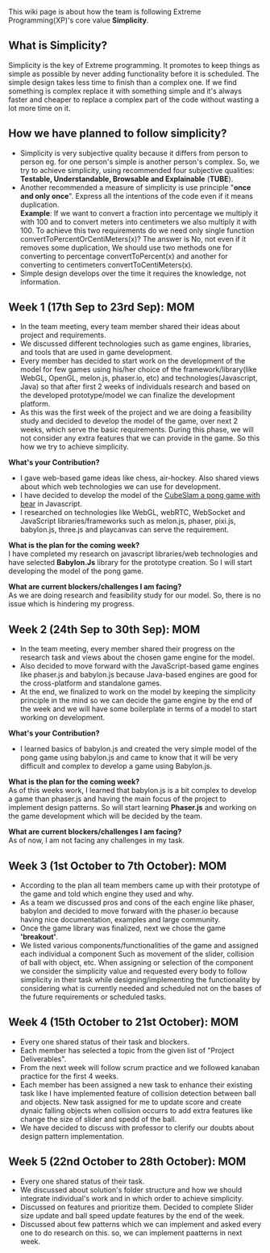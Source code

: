 This wiki page is about how the team is following Extreme Programming(XP)'s core value **Simplicity**.  
## What is Simplicity?  
Simplicity is the key of Extreme programming. It promotes to keep things as simple as possible by never adding functionality before it is scheduled. The simple design takes less time to finish than a complex one. If we find something is complex replace it with something simple and it's always faster and cheaper to replace a complex part of the code without wasting a lot more time on it.  
  
## How we have planned to follow simplicity?
* Simplicity is very subjective quality because it differs from person to person eg. for one person's simple is another person's complex. So, we try to achieve simplicity, using recommended four subjective qualities: **Testable, Understandable, Browsable and Explainable** (**TUBE**).   
* Another recommended a measure of simplicity is use principle "**once and only once**". Express all the intentions of the code even if it means duplication.  
**Example**: If we want to convert a fraction into percentage we multiply it with 100 and to convert meters into centimeters we also multiply it with 100. To achieve this two requirements do we need only single function convertToPercentOrCentiMeters(x)? The answer is No, not even if it removes some duplication, We should use two methods one for converting to percentage convertToPercent(x) and another for converting to centimeters convertToCentiMeters(x).  
* Simple design develops over the time it requires the knowledge, not information.

## Week 1 (17th Sep to 23rd Sep): MOM
* In the team meeting, every team member shared their ideas about project and requirements.
* We discussed different technologies such as game engines, libraries, and tools that are used in game development.
* Every member has decided to start work on the development of the model for few games using his/her choice of the framework/library(like WebGL, OpenGL, melon.js, phaser.io, etc) and technologies(Javascript, Java) so that after first 2 weeks of individuals research and based on the developed prototype/model we can finalize the development platform.
* As this was the first week of the project and we are doing a feasibility study and decided to develop the model of the game, over next 2 weeks, which serve the basic requirements. During this phase, we will not consider any extra features that we can provide in the game. So this how we try to achieve simplicity.

**What's your Contribution?**
* I gave web-based game ideas like chess, air-hockey. Also shared views about which web technologies we can use for development.
* I have decided to develop the model of the [CubeSlam a pong game with bear](http://www.cubeslam.com) in Javascript. 
* I researched on technologies like WebGL, webRTC, WebSocket and JavaScript libraries/frameworks such as melon.js, phaser, pixi.js, babylon.js, three.js and playcanvas can serve the requirement.   

**What is the plan for the coming week?**  
I have completed my research on javascript libraries/web technologies and have selected **Babylon.Js** library for the prototype creation. So I  will start developing the model of the pong game.  
  
**What are current blockers/challenges I am facing?**  
As we are doing research and feasibility study for our model. So, there is no issue which is hindering my progress.  

## Week 2 (24th Sep to 30th Sep): MOM
* In the team meeting, every member shared their progress on the research task and views about the chosen game engine for the model.
* Also decided to move forward with the JavaScript-based game engines like phaser.js and babylon.js because Java-based engines are good for the cross-platform and standalone games.
* At the end, we finalized to work on the model by keeping the simplicity principle in the mind so we can decide the game engine by the end of the week and we will have some boilerplate in terms of a model to start working on development.

**What's your Contribution?**  
* I learned basics of babylon.js and created the very simple model of the pong game using babylon.js and came to know that it will be very difficult and complex to develop a game using Babylon.js.


**What is the plan for the coming week?**  
As of this weeks work, I learned that babylon.js is a bit complex to develop a game than phaser.js and having the main focus of the project to implement design patterns. So will start learning **Phaser.js** and working on the game development which will be decided by the team.
  
**What are current blockers/challenges I am facing?**    
As of now, I am not facing any challenges in my task.

## Week 3 (1st October to 7th October): MOM
* According to the plan all team members came up with their prototype of the game and told which engine they used and why.  
* As a team we discussed pros and cons of the each engine like phaser, babylon and decided to move forward with the phaser.io   because having nice documentation, examples and large community.  
* Once the game library was finalized, next we chose the game **'breakout'**.  
* We listed various components/functionalities of the game and assigned each individual a component Such as movement of the slider, collision of ball with object, etc. When assigning or selection of the component we consider the simplicity value and requested every body to follow simplicity in their task while designing/implementing the functionality by considering what is currently needed and scheduled not on the bases of the future requirements or scheduled tasks.

## Week 4 (15th October to 21st October): MOM
* Every one shared status of their task and blockers.
* Each member has selected a topic from the given list of "Project Deliverables".
* From the next week will follow scrum practice and we followed kanaban practice for the first 4 weeks.
* Each member has been assigned a new task to enhance their existing task like I have implemented feature of collision detection between ball and objects. New task assigned for me to update score and create dynaic falling objects when collision occurrs to add extra features like change the size of slider and spedd of the ball.
* We have decided to discuss with professor to clerify our doubts about design pattern implementation.

## Week 5 (22nd October to 28th October): MOM
* Every one shared status of their task.
* We discussed about solution's folder structure and how we should integrate individual's work and in which order to achieve simplicity. 
* Discussed on features and prioritize them. Decided to complete Slider size update and ball speed update features by the end of the week.
* Discussed about few patterns which we can implement and asked every one to do research on this. so, we can implement paatterns in next week.